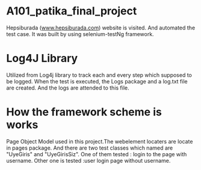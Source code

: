 # A101_patika_final_project
Hepsiburada (www.hepsiburada.com) website is visited.
And automated the test case. 
It was built by using selenium-testNg framework. 

# Log4J Library
Utilized from Log4j library to track each and every step which 
supposed to be logged. When the test is executed, 
the Logs package and a log.txt file are created.
And the logs are attended to this file.

# How the framework scheme is works
Page Object Model used in this project.The webelement locaters are locate in pages package.
And there are two test classes which named are "UyeGiris" and "UyeGirisSiz".
One of them tested : login to the page with username. Other one is tested :user login page without username. 
